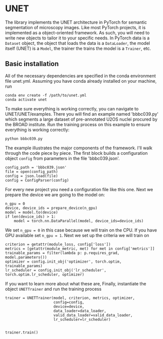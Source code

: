 # UNET

The library implements the UNET architecture in PyTorch for semantic segmentation of microscopy images. Like most PyTorch projects, it is implemented as a object-oriented framework. As such, you will need to write new objects to tailor it to your specific needs. In PyTorch data is a ```Dataset``` object, the object that loads the data is a ```DataLoader```, the model itself (UNET) is a ```Model```, the trainer the trains the model is a ```Trainer```, etc.


## Basic installation

All of the necessary dependencies are specified in the conda environment file unet.yml. Assuming you have conda already installed on your machine, run
 
``` 
conda env create -f /path/to/unet.yml
conda activate unet
```  

To make sure everything is working correctly, you can navigate to UNET/UNET/examples. There you will find an example named 'bbbc039.py' which segments a large dataset of pre-annotated U2OS nuclei procured by the BROAD institute. Run the training process on this example to ensure everything is working correctly:

``` 
python bbbc039.py
```  

The example illustrates the major components of the framework. I'll walk through the code piece by piece. The first block builds a configuration object ```config``` from parameters in the file 'bbbc039.json'. 

``` 
config_path = 'bbbc039.json'
file = open(config_path)
config = json.load(file)
config = ConfigParser(config)
```  

For every new project you need a configuration file like this one. Next we prepare the device we are going to the model on:

``` 
n_gpu = 0
device, device_ids = prepare_device(n_gpu)
model = model.to(device)
if len(device_ids) > 1:
    model = torch.nn.DataParallel(model, device_ids=device_ids)
```

We set ```n_gpu = 0``` in this case because we will train on the CPU. If you have GPU available set ```n_gpu = 1```. Next we set up the criteria we will train on 

``` 
criterion = getattr(module_loss, config['loss'])
metrics = [getattr(module_metric, met) for met in config['metrics']]
trainable_params = filter(lambda p: p.requires_grad, model.parameters())
optimizer = config.init_obj('optimizer', torch.optim, trainable_params)
lr_scheduler = config.init_obj('lr_scheduler', torch.optim.lr_scheduler, optimizer)
```

If you want to learn more about what these are, Finally, instantiate the object ```UNETTrainer``` and run the training process

``` 
trainer = UNETTrainer(model, criterion, metrics, optimizer,
                      config=config,
                      device=device,
                      data_loader=data_loader,
                      valid_data_loader=valid_data_loader,
                      lr_scheduler=lr_scheduler)
                      
                      
trainer.train()
```

